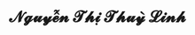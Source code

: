 ---
layout: album_gallery
resource: instagram
title: "𝓝𝓰𝓾𝔂𝓮̂̃𝓷 𝓣𝓱𝓲̣ 𝓣𝓱𝓾𝔂̀ 𝓛𝓲𝓷𝓱"
description: "Instagram albums of 𝓝𝓰𝓾𝔂𝓮̂̃𝓷 𝓣𝓱𝓲̣ 𝓣𝓱𝓾𝔂̀ 𝓛𝓲𝓷𝓱</br>. Username: linhlig1102"
active: gallery
images:
- image_path: /linhlig1102/1/20250310_124204_483036581_18313808347201852_221131092858034882_n.jpg
  gallery-folder: /gallery/linhlig1102/1/
  gallery-name: 1
  gallery-date: March 2025
- image_path: /linhlig1102/2/20241125_214056_468275347_539548068898114_7783607653609601664_n.jpg
  gallery-folder: /gallery/linhlig1102/2/
  gallery-name: 2
  gallery-date: March 2025
---